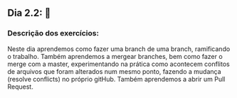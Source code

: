 ## Dia 2.2: :closed_book:

### Descrição dos exercícios:

Neste dia aprendemos como fazer uma branch de uma branch, ramificando o trabalho. Também aprendemos a mergear branches, bem como fazer o merge com a master, experimentando na prática como acontecem conflitos de arquivos que foram alterados num mesmo ponto, fazendo a mudança (resolve conflicts) no próprio gitHub. Também aprendemos a abrir um Pull Request.
